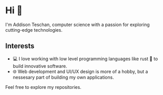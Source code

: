 # Hi 👋

I'm Addison Teschan, computer science with a passion for exploring cutting-edge technologies.

## Interests

- 💻 I love working with low level programming languages like rust 🦀 to build innovative software.
- 🌐 Web development and UI/UX design is more of a hobby, but a nessesary part of building my own applications.


Feel free to explore my repositories.
